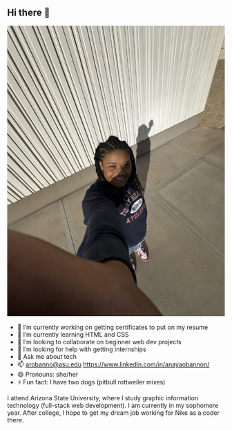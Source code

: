 ## Hi there 👋
![Picture of Anaya](IMG_9402.jpeg)

- 🔭 I’m currently working on getting certificates to put on my resume
- 🌱 I’m currently learning HTML and CSS 
- 👯 I’m looking to collaborate on beginner web dev projects
- 🤔 I’m looking for help with getting internships
- 💬 Ask me about tech
- 📫 arobanno@asu.edu https://www.linkedin.com/in/anayaobannon/
- 😄 Pronouns: she/her
- ⚡ Fun fact: I have two dogs (pitbull rottweiler mixes)

I attend Arizona State University, where I study graphic information technology (full-stack web development). I am currently in my sophomore year. After college, I hope to get my dream job working for Nike as a coder there.
